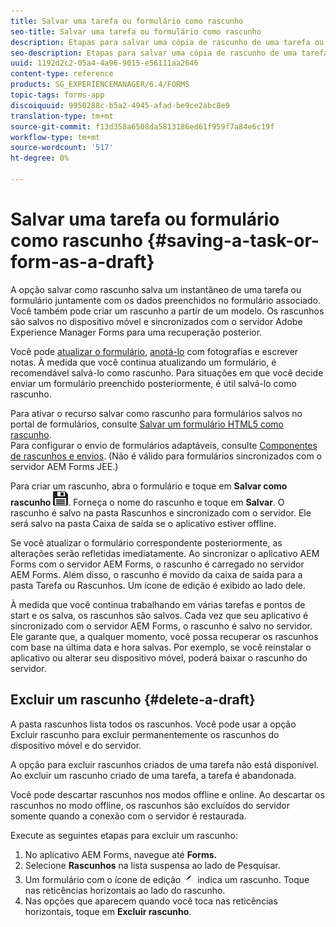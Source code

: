 ```yaml
---
title: Salvar uma tarefa ou formulário como rascunho
seo-title: Salvar uma tarefa ou formulário como rascunho
description: Etapas para salvar uma cópia de rascunho de uma tarefa ou um formulário no aplicativo AEM Forms
seo-description: Etapas para salvar uma cópia de rascunho de uma tarefa ou um formulário no aplicativo AEM Forms
uuid: 1192d2c2-05a4-4a96-9015-e56111aa2646
content-type: reference
products: SG_EXPERIENCEMANAGER/6.4/FORMS
topic-tags: forms-app
discoiquuid: 9950288c-b5a2-4945-afad-be9ce2abc8e9
translation-type: tm+mt
source-git-commit: f13d358a6508da5813186ed61f959f7a84e6c19f
workflow-type: tm+mt
source-wordcount: '517'
ht-degree: 0%

---
```



# Salvar uma tarefa ou formulário como rascunho {#saving-a-task-or-form-as-a-draft}

A opção salvar como rascunho salva um instantâneo de uma tarefa ou formulário juntamente com os dados preenchidos no formulário associado. Você também pode criar um rascunho a partir de um modelo. Os rascunhos são salvos no dispositivo móvel e sincronizados com o servidor Adobe Experience Manager Forms para uma recuperação posterior.

Você pode [atualizar o formulário](/help/forms/using/working-with-form.md), [anotá-lo](/help/forms/using/add-attachments.md) com fotografias e escrever notas. À medida que você continua atualizando um formulário, é recomendável salvá-lo como rascunho. Para situações em que você decide enviar um formulário preenchido posteriormente, é útil salvá-lo como rascunho.

Para ativar o recurso salvar como rascunho para formulários salvos no portal de formulários, consulte [Salvar um formulário HTML5 como rascunho](/help/forms/using/saving-html5-form-draft.md).\
Para configurar o envio de formulários adaptáveis, consulte [Componentes de rascunhos e envios](/help/forms/using/draft-submission-component.md). (Não é válido para formulários sincronizados com o servidor AEM Forms JEE.)

Para criar um rascunho, abra o formulário e toque em **Salvar como rascunho** ![salvar como rascunho](assets/save-as-draft.png). Forneça o nome do rascunho e toque em **Salvar**. O rascunho é salvo na pasta Rascunhos e sincronizado com o servidor. Ele será salvo na pasta Caixa de saída se o aplicativo estiver offline.

Se você atualizar o formulário correspondente posteriormente, as alterações serão refletidas imediatamente. Ao sincronizar o aplicativo AEM Forms com o servidor AEM Forms, o rascunho é carregado no servidor AEM Forms. Além disso, o rascunho é movido da caixa de saída para a pasta Tarefa ou Rascunhos. Um ícone de edição é exibido ao lado dele.

À medida que você continua trabalhando em várias tarefas e pontos de start e os salva, os rascunhos são salvos. Cada vez que seu aplicativo é sincronizado com o servidor AEM Forms, o rascunho é salvo no servidor. Ele garante que, a qualquer momento, você possa recuperar os rascunhos com base na última data e hora salvas. Por exemplo, se você reinstalar o aplicativo ou alterar seu dispositivo móvel, poderá baixar o rascunho do servidor.

## Excluir um rascunho {#delete-a-draft}

A pasta rascunhos lista todos os rascunhos. Você pode usar a opção Excluir rascunho para excluir permanentemente os rascunhos do dispositivo móvel e do servidor.

A opção para excluir rascunhos criados de uma tarefa não está disponível. Ao excluir um rascunho criado de uma tarefa, a tarefa é abandonada.

Você pode descartar rascunhos nos modos offline e online. Ao descartar os rascunhos no modo offline, os rascunhos são excluídos do servidor somente quando a conexão com o servidor é restaurada.

Execute as seguintes etapas para excluir um rascunho:

1. No aplicativo AEM Forms, navegue até **Forms.**
1. Selecione **Rascunhos** na lista suspensa ao lado de Pesquisar.
1. Um formulário com o ícone de edição ![edit-draft-app](assets/edit-draft-app.png) indica um rascunho. Toque nas reticências horizontais ao lado do rascunho.
1. Nas opções que aparecem quando você toca nas reticências horizontais, toque em **Excluir rascunho**.

